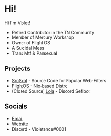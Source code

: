# Hi!
Hi I'm Violet!
- Retired Contributor in the TN Community
- Member of Mercury Workshop
- Owner of Flight OS
- A Suicidal Mess
- Trans Mtf & Pansexual

## Projects
- [SrcSkol](https://github.com/src-skol) - Source Code for Popular Web-Filters
- [FlightOS](https://github.com/flightos) - Nix-based Distro
- (Closed Source) [Lola](https://github.com/scaratek/lola) - Discord Seflbot

## Socials
- [Email](mailto:scarlettyuko@outlook.com)
- [Website](https://scarat3k.me)
- Discord - Violetence#0001
